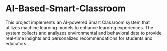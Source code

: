 # AI-Based-Smart-Classroom
This project implements an AI-powered Smart Classroom system that utilizes machine learning models to enhance learning experiences. The system collects and analyzes environmental and behavioral data to provide real-time insights and personalized recommendations for students and educators.
